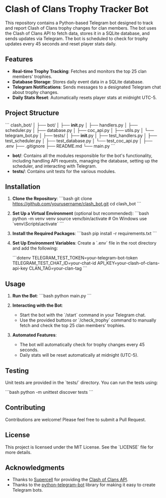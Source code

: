 # Clash of Clans Trophy Tracker Bot

This repository contains a Python-based Telegram bot designed to track and report Clash of Clans trophy changes for clan members. The bot uses the Clash of Clans API to fetch data, stores it in a SQLite database, and sends updates via Telegram. The bot is scheduled to check for trophy updates every 45 seconds and reset player stats daily.

## Features

- **Real-time Trophy Tracking**: Fetches and monitors the top 25 clan members' trophies.
- **Database Storage**: Stores daily event data in a SQLite database.
- **Telegram Notifications**: Sends messages to a designated Telegram chat about trophy changes.
- **Daily Stats Reset**: Automatically resets player stats at midnight UTC-5.

## Project Structure

\`\`\`
clash_bot/
│
├── bot/
│   ├── __init__.py
│   ├── handlers.py
│   ├── scheduler.py
│   ├── database.py
│   ├── coc_api.py
│   ├── utils.py
│   └── telegram_bot.py
│
├── tests/
│   ├── __init__.py
│   ├── test_handlers.py
│   ├── test_scheduler.py
│   ├── test_database.py
│   └── test_coc_api.py
│
├── .env
├── .gitignore
├── README.md
└── main.py
\`\`\`

- **bot/**: Contains all the modules responsible for the bot's functionality, including handling API requests, managing the database, setting up the scheduler, and interacting with Telegram.
- **tests/**: Contains unit tests for the various modules.

## Installation

1. **Clone the Repository**:
   \`\`\`bash
   git clone https://github.com/yourusername/clash_bot.git
   cd clash_bot
   \`\`\`

2. **Set Up a Virtual Environment** (optional but recommended):
   \`\`\`bash
   python -m venv venv
   source venv/bin/activate  # On Windows use \`venv\Scripts\activate\`
   \`\`\`

3. **Install the Required Packages**:
   \`\`\`bash
   pip install -r requirements.txt
   \`\`\`

4. **Set Up Environment Variables**:
   Create a \`.env\` file in the root directory and add the following:

   \`\`\`dotenv
   TELEGRAM_TEST_TOKEN=your-telegram-bot-token
   TELEGRAM_TEST_CHAT_ID=your-chat-id
   API_KEY=your-clash-of-clans-api-key
   CLAN_TAG=your-clan-tag
   \`\`\`

## Usage

1. **Run the Bot**:
   \`\`\`bash
   python main.py
   \`\`\`

2. **Interacting with the Bot**:
   - Start the bot with the \`/start\` command in your Telegram chat.
   - Use the provided buttons or \`/check_trophy\` command to manually fetch and check the top 25 clan members' trophies.

3. **Automated Features**:
   - The bot will automatically check for trophy changes every 45 seconds.
   - Daily stats will be reset automatically at midnight (UTC-5).

## Testing

Unit tests are provided in the \`tests/\` directory. You can run the tests using:

\`\`\`bash
python -m unittest discover tests
\`\`\`

## Contributing

Contributions are welcome! Please feel free to submit a Pull Request.

## License

This project is licensed under the MIT License. See the \`LICENSE\` file for more details.

## Acknowledgments

- Thanks to [Supercell](https://supercell.com/en/) for providing the [Clash of Clans API](https://developer.clashofclans.com/).
- Thanks to the [python-telegram-bot](https://github.com/python-telegram-bot/python-telegram-bot) library for making it easy to create Telegram bots.
